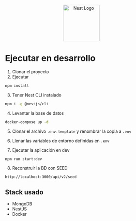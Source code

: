 <p align="center">
  <a href="http://nestjs.com/" target="blank"><img src="https://nestjs.com/img/logo-small.svg" width="120" alt="Nest Logo" /></a>
</p>

# Ejecutar en desarrollo

1. Clonar el proyecto
2. Ejecutar

```bash
npm install
```

3. Tener Nest CLI instalado

```bash
npm i -g @nestjs/cli
```

4. Levantar la base de datos

```bash
docker-compose up -d
```

5. Clonar el archivo `.env.template` y renombrar la copia a `.env`

6. Llenar las variables de entorno definidas en `.env`

7. Ejecutar la aplicación en dev

```bash
npm run start:dev
```

8. Reconstruir la BD con SEED

```bash
http://localhost:3000/api/v2/seed
```

## Stack usado

- MongoDB
- NestJS
- Docker
